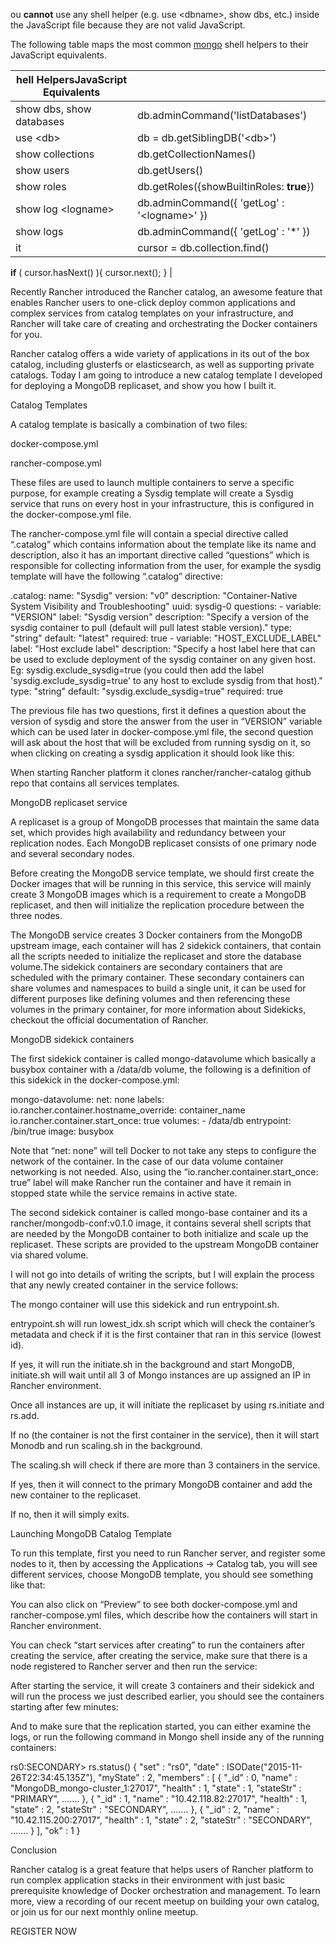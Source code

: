 ou **cannot** use any shell helper \(e.g. use &lt;dbname&gt;, show dbs, etc.\) inside the JavaScript file because they are not valid JavaScript.

The following table maps the most common [mongo](https://docs.mongodb.com/manual/reference/program/mongo/#bin.mongo "mongo") shell helpers to their JavaScript equivalents.

| hell HelpersJavaScript Equivalents |  |
| --- | --- |
| show dbs, show databases | db.adminCommand\('listDatabases'\) |
| use &lt;db&gt; | db = db.getSiblingDB\('&lt;db&gt;'\) |
| show collections | db.getCollectionNames\(\) |
| show users | db.getUsers\(\) |
| show roles | db.getRoles\({showBuiltinRoles: **true**}\) |
| show log &lt;logname&gt; | db.adminCommand\({ 'getLog' : '&lt;logname&gt;' }\) |
| show logs | db.adminCommand\({ 'getLog' : '\*' }\) |
| it | cursor = db.collection.find\(\)
**if** \( cursor.hasNext\(\) \){
   cursor.next\(\);
} |







Recently Rancher introduced the Rancher catalog, an awesome feature that enables Rancher users to one-click deploy common applications and complex services from catalog templates on your infrastructure, and Rancher will take care of creating and orchestrating the Docker containers for you.

Rancher catalog offers a wide variety of applications in its out of the box catalog, including glusterfs or elasticsearch, as well as supporting private catalogs. Today I am going to introduce a new catalog template I developed for deploying a MongoDB replicaset, and show you how I built it.

Catalog Templates

A catalog template is basically a combination of two files:

docker-compose.yml

rancher-compose.yml

These files are used to launch multiple containers to serve a specific purpose, for example creating a Sysdig template will create a Sysdig service that runs on every host in your infrastructure, this is configured in the docker-compose.yml file.

The rancher-compose.yml file will contain a special directive called “.catalog” which contains information about the template like its name and description, also it has an important directive called “questions” which is responsible for collecting information from the user, for example the sysdig template will have the following “.catalog” directive:

.catalog: name: "Sysdig" version: "v0" description: "Container-Native System Visibility and Troubleshooting" uuid: sysdig-0 questions: - variable: "VERSION" label: "Sysdig version" description: "Specify a version of the sysdig container to pull \(default will pull latest stable version\)." type: "string" default: "latest" required: true - variable: "HOST\_EXCLUDE\_LABEL" label: "Host exclude label" description: "Specify a host label here that can be used to exclude deployment of the sysdig container on any given host. Eg: sysdig.exclude\_sysdig=true \(you could then add the label 'sysdig.exclude\_sysdig=true' to any host to exclude sysdig from that host\)." type: "string" default: "sysdig.exclude\_sysdig=true" required: true

The previous file has two questions, first it defines a question about the version of sysdig and store the answer from the user in “VERSION” variable which can be used later in docker-compose.yml file, the second question will ask about the host that will be excluded from running sysdig on it, so when clicking on creating a sysdig application it should look like this:

When starting Rancher platform it clones rancher\/rancher-catalog github repo that contains all services templates.

MongoDB replicaset service

A replicaset is a group of MongoDB processes that maintain the same data set, which provides high availability and redundancy between your replication nodes. Each MongoDB replicaset consists of one primary node and several secondary nodes.

Before creating the MongoDB service template, we should first create the Docker images that will be running in this service, this service will mainly create 3 MongoDB images which is a requirement to create a MongoDB replicaset, and then will initialize the replication procedure between the three nodes.

The MongoDB service creates 3 Docker containers from the MongoDB upstream image, each container will has 2 sidekick containers, that contain all the scripts needed to initialize the replicaset and store the database volume.The sidekick containers are secondary containers that are scheduled with the primary container. These secondary containers can share volumes and namespaces to build a single unit, it can be used for different purposes like defining volumes and then referencing these volumes in the primary container, for more information about Sidekicks, checkout the official documentation of Rancher.

MongoDB sidekick containers

The first sidekick container is called mongo-datavolume which basically a busybox container with a \/data\/db volume, the following is a definition of this sidekick in the docker-compose.yml:

mongo-datavolume: net: none labels: io.rancher.container.hostname\_override: container\_name io.rancher.container.start\_once: true volumes: - \/data\/db entrypoint: \/bin\/true image: busybox

Note that “net: none” will tell Docker to not take any steps to configure the network of the container. In the case of our data volume container networking is not needed. Also, using the “io.rancher.container.start\_once: true” label will make Rancher run the container and have it remain in stopped state while the service remains in active state.

The second sidekick container is called mongo-base container and its a rancher\/mongodb-conf:v0.1.0 image, it contains several shell scripts that are needed by the MongoDB container to both initialize and scale up the replicaset. These scripts are provided to the upstream MongoDB container via shared volume.

I will not go into details of writing the scripts, but I will explain the process that any newly created container in the service follows:

The mongo container will use this sidekick and run entrypoint.sh.

entrypoint.sh will run lowest\_idx.sh script which will check the container’s metadata and check if it is the first container that ran in this service \(lowest id\).

If yes, it will run the initiate.sh in the background and start MongoDB, initiate.sh will wait until all 3 of Mongo instances are up assigned an IP in Rancher environment.

Once all instances are up, it will initiate the replicaset by using rs.initiate and rs.add.

If no \(the container is not the first container in the service\), then it will start Monodb and run scaling.sh in the background.

The scaling.sh will check if there are more than 3 containers in the service.

If yes, then it will connect to the primary MongoDB container and add the new container to the replicaset.

If no, then it will simply exits.

Launching MongoDB Catalog Template

To run this template, first you need to run Rancher server, and register some nodes to it, then by accessing the Applications -&gt; Catalog tab, you will see different services, choose MongoDB template, you should see something like that:

You can also click on “Preview” to see both docker-compose.yml and rancher-compose.yml files, which describe how the containers will start in Rancher environment.

You can check “start services after creating” to run the containers after creating the service, after creating the service, make sure that there is a node registered to Rancher server and then run the service:

After starting the service, it will create 3 containers and their sidekick and will run the process we just described earlier, you should see the containers starting after few minutes:

And to make sure that the replication started, you can either examine the logs, or run the following command in Mongo shell inside any of the running containers:

rs0:SECONDARY&gt; rs.status\(\) { "set" : "rs0", "date" : ISODate\("2015-11-26T22:34:45.135Z"\), "myState" : 2, "members" : \[ { "\_id" : 0, "name" : "MongoDB\_mongo-cluster\_1:27017", "health" : 1, "state" : 1, "stateStr" : "PRIMARY", ……. }, { "\_id" : 1, "name" : "10.42.118.82:27017", "health" : 1, "state" : 2, "stateStr" : "SECONDARY", ……. }, { "\_id" : 2, "name" : "10.42.115.200:27017", "health" : 1, "state" : 2, "stateStr" : "SECONDARY", ……. } \], "ok" : 1 }

Conclusion

Rancher catalog is a great feature that helps users of Rancher platform to run complex application stacks in their environment with just basic prerequisite knowledge of Docker orchestration and management. To learn more, view a recording of our recent meetup on building your own catalog, or join us for our next monthly online meetup.

REGISTER NOW

